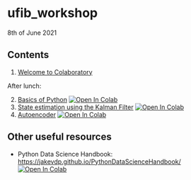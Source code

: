 # ufib_workshop

8th of June 2021

## Contents

1. [Welcome to Colaboratory](https://colab.research.google.com/notebooks/intro.ipynb)

After lunch:

2. [Basics of Python](/notebooks/basics_of_python.ipynb) [![Open In Colab](https://colab.research.google.com/assets/colab-badge.svg)](https://colab.research.google.com/github/bgt-pat/ufib_workshop/blob/main/notebooks/basics_of_python.ipynb)
3. [State estimation using the Kalman Filter](/notebooks/state_estimation.ipynb) [![Open In Colab](https://colab.research.google.com/assets/colab-badge.svg)](https://colab.research.google.com/github/bgt-pat/ufib_workshop/blob/main/notebooks/state_estimation.ipynb)
4. [Autoencoder](/notebooks/04__Denoising_autoencoder_.ipynb) [![Open In Colab](https://colab.research.google.com/assets/colab-badge.svg)](https://colab.research.google.com/github/bgt-pat/ufib_workshop/blob/main/notebooks/04__Denoising_autoencoder_.ipynb)


## Other useful resources

* Python Data Science Handbook: https://jakevdp.github.io/PythonDataScienceHandbook/ [![Open In Colab](https://colab.research.google.com/assets/colab-badge.svg)](https://colab.research.google.com/github/jakevdp/PythonDataScienceHandbook)

